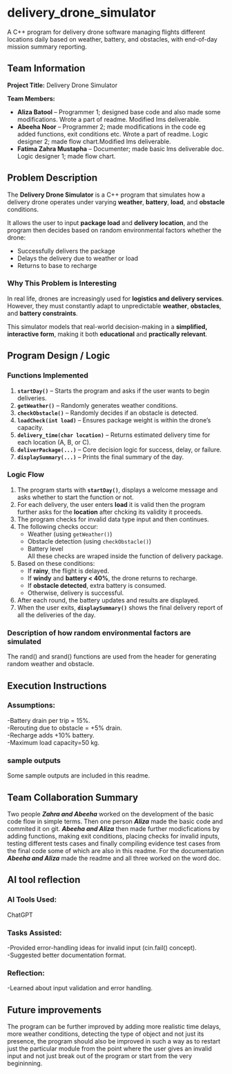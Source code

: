 # delivery_drone_simulator
A C++ program for delivery drone software managing flights different locations daily based on weather, battery, and obstacles, with end-of-day mission summary reporting.
## Team Information

**Project Title:** Delivery Drone Simulator  

**Team Members:**
- **Aliza Batool** – Programmer 1; designed base code and also made some modifications. Wrote a part of readme. Modified lms deliverable.
- **Abeeha Noor** –  Programmer 2; made modifications in the code eg added functions, exit conditions etc. Wrote a part of readme. Logic designer 2; made flow chart.Modified lms deliverable.
- **Fatima Zahra Mustapha** – Documenter; made basic lms deliverable doc. Logic designer 1; made flow chart.
## Problem Description

The **Delivery Drone Simulator** is a C++ program that simulates how a delivery drone operates under varying **weather**, **battery**, **load**, and **obstacle** conditions.  

It allows the user to input **package load** and **delivery location**, and the program then decides based on random environmental factors whether the drone:
- Successfully delivers the package  
- Delays the delivery due to weather or load  
- Returns to base to recharge
### Why This Problem is Interesting

In real life, drones are increasingly used for **logistics and delivery services**.  
However, they must constantly adapt to unpredictable **weather**, **obstacles**, and **battery constraints**.  

This simulator models that real-world decision-making in a **simplified, interactive form**, making it both **educational** and **practically relevant**.

## Program Design / Logic
### Functions Implemented
1. **`startDay()`** – Starts the program and asks if the user wants to begin deliveries.  
2. **`getWeather()`** – Randomly generates weather conditions.  
3. **`checkObstacle()`** – Randomly decides if an obstacle is detected.  
4. **`loadCheck(int load)`** – Ensures package weight is within the drone’s capacity.  
5. **`delivery_time(char location)`** – Returns estimated delivery time for each location (A, B, or C).  
6. **`deliverPackage(...)`** – Core decision logic for success, delay, or failure.  
7. **`displaySummary(...)`** – Prints the final summary of the day.  
### Logic Flow
1. The program starts with **`startDay()`**, displays a welcome message and asks whether to start the function or not. 
2. For each delivery, the user enters **load** it is valid then the program further asks for the **location** after chcking its validity it proceeds.  
3. The program checks for invalid data type input and then continues.
4. The following checks occur:
   - Weather (using `getWeather()`)  
   - Obstacle detection (using `checkObstacle()`)  
   - Battery level  
   All these checks are wraped inside the function of delivery package.
5. Based on these conditions:
   - If **rainy**, the flight is delayed.  
   - If **windy** and **battery < 40%**, the drone returns to recharge.  
   - If **obstacle detected**, extra battery is consumed.  
   - Otherwise, delivery is successful.  
6. After each round, the battery updates and results are displayed.  
7. When the user exits, **`displaySummary()`** shows the final delivery report of all the deliveries of the day.
### Description of how random environmental factors are simulated
The rand() and srand() functions are used from the <cstdlib> header for generating random weather and obstacle. 

## Execution Instructions
### Assumptions:
-Battery drain per trip = 15%.  
-Rerouting due to obstacle = +5% drain.  
-Recharge adds +10% battery.  
-Maximum load capacity=50 kg. 
### sample outputs
Some sample outputs are included in this readme.

## Team Collaboration Summary
Two people ***Zahra and Abeeha*** worked on the development of the basic code flow in simple terms. Then one person ***Aliza*** made the basic code and commited it on git. ***Abeeha and Aliza*** then made further modicfications by adding functions, making exit conditions, placing checks for invalid inputs, testing different tests cases and finally compiling evidence test cases from the final code some of which are also in this readme. 
For the documentation ***Abeeha and Aliza*** made the readme and all three worked on the word doc.
## AI tool reflection
### AI Tools Used:
ChatGPT
### Tasks Assisted:
-Provided error-handling ideas for invalid input (cin.fail() concept).  
-Suggested better documentation format.
### Reflection:
-Learned about input validation and error handling.
## Future improvements
The program can be further improved by adding more realistic time delays, more weather conditions, detecting the type of object and not just its presence, the program should also be improved in such a way as to restart just the particular module from the point where the user gives an invalid input and not just break out of the program or start from the very begininning.